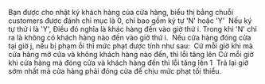 Bạn được cho nhật ký khách hàng của cửa hàng, biểu thị bằng chuỗi customers được đánh chỉ mục là 0, chỉ bao gồm ký tự 'N' hoặc 'Y'
​
Nếu ký tự thứ i là 'Y', Điều đó nghĩa là khác hàng đến vào giờ thứ i.
Trong khi 'N' chỉ ra là không có khách hàng nào đến vào giờ thứ i.
​
Nếu cửa hàng đóng cửa tại giờ j, nếu bị phạm ỗi thì mức phạt được tính như sau:
​
Cứ mỗi giờ khi mà cửa hàng mở cửa và không khách hàng nào đến, thì lỗi tăng lên
Cứ mỗi giờ khi cửa hàng mà đóng cửa và khách hàng đến thì lỗi tăng lên 1
​
Trả lại giờ sớm nhất mà cửa hàng phải đóng cửa để chịu mức phạt tối thiểu.